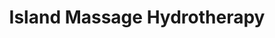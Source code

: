 ---
title: "Island Massage Hydrotherapy"
url: /cottage-grove/island-massage-hydrotherapy/
shop: massage
---